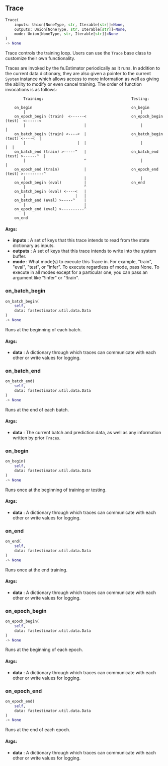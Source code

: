 ## Trace
```python
Trace(
	inputs: Union[NoneType, str, Iterable[str]]=None,
	outputs: Union[NoneType, str, Iterable[str]]=None,
	mode: Union[NoneType, str, Iterable[str]]=None
)
-> None
```
Trace controls the training loop. Users can use the `Trace` base class to customize their own functionality.

Traces are invoked by the fe.Estimator periodically as it runs. In addition to the current data dictionary, they are
also given a pointer to the current `System` instance which allows access to more information as well as giving the
ability to modify or even cancel training. The order of function invocations is as follows:

``` plot
        Training:                                       Testing:

    on_begin                                            on_begin
        |                                                   |
    on_epoch_begin (train)  <------<                    on_epoch_begin (test)  <------<
        |                          |                        |                         |
    on_batch_begin (train) <----<  |                    on_batch_begin (test) <----<  |
        |                       |  |                        |                      |  |
    on_batch_end (train) >-----^   |                    on_batch_end (test) >------^  |
        |                          ^                        |                         |
    on_epoch_end (train)           |                    on_epoch_end (test) >---------^
        |                          |                        |
    on_epoch_begin (eval)          |                    on_end
        |                          ^
    on_batch_begin (eval) <----<   |
        |                      |   |
    on_batch_end (eval) >-----^    |
        |                          |
    on_epoch_end (eval) >----------^
        |
    on_end
```


#### Args:

* **inputs** :  A set of keys that this trace intends to read from the state dictionary as inputs.
* **outputs** :  A set of keys that this trace intends to write into the system buffer.
* **mode** :  What mode(s) to execute this Trace in. For example, "train", "eval", "test", or "infer". To execute        regardless of mode, pass None. To execute in all modes except for a particular one, you can pass an argument        like "!infer" or "!train".

### on_batch_begin
```python
on_batch_begin(
	self,
	data: fastestimator.util.data.Data
)
-> None
```
Runs at the beginning of each batch.


#### Args:

* **data** :  A dictionary through which traces can communicate with each other or write values for logging.

### on_batch_end
```python
on_batch_end(
	self,
	data: fastestimator.util.data.Data
)
-> None
```
Runs at the end of each batch.


#### Args:

* **data** :  The current batch and prediction data, as well as any information written by prior `Traces`.

### on_begin
```python
on_begin(
	self,
	data: fastestimator.util.data.Data
)
-> None
```
Runs once at the beginning of training or testing.


#### Args:

* **data** :  A dictionary through which traces can communicate with each other or write values for logging.

### on_end
```python
on_end(
	self,
	data: fastestimator.util.data.Data
)
-> None
```
Runs once at the end training.


#### Args:

* **data** :  A dictionary through which traces can communicate with each other or write values for logging.

### on_epoch_begin
```python
on_epoch_begin(
	self,
	data: fastestimator.util.data.Data
)
-> None
```
Runs at the beginning of each epoch.


#### Args:

* **data** :  A dictionary through which traces can communicate with each other or write values for logging.

### on_epoch_end
```python
on_epoch_end(
	self,
	data: fastestimator.util.data.Data
)
-> None
```
Runs at the end of each epoch.


#### Args:

* **data** :  A dictionary through which traces can communicate with each other or write values for logging.